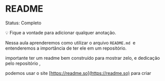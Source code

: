 # README

Status: Completo

<aside>
💡 Fique a vontade para adicionar qualquer anotação.

</aside>

Nessa aula aprenderemos como utilizar o arquivo `README.md`
 e entenderemos a importância de ter ele em um repositório.

importante ter um readme bem construído para mostrar zelo, e dedicação pelo repositório , 

podemos usar o site  [https://readme.so](https://readme.so) para criar